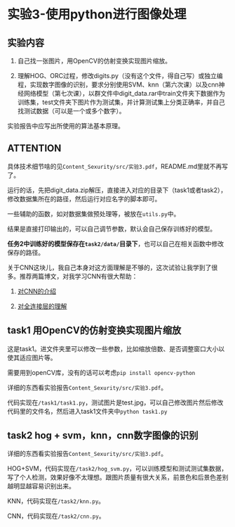 # 实验3-使用python进行图像处理  
## 实验内容

1. 自己找一张图片，用OpenCV的仿射变换实现图片缩放。

2. 理解HOG、ORC过程，修改digits.py（没有这个文件，得自己写）或独立编程，实现数字图像的识别，要求分别使用SVM、knn（第六次课）以及cnn神经网络模型（第七次课），以群文件中digit_data.rar中train文件夹下数据作为训练集，test文件夹下图片作为测试集，并计算测试集上分类正确率，并自己找测试数据（可以是一个或多个数字）。

实验报告中应写出所使用的算法基本原理。

##  ATTENTION

具体技术细节啥的见`Content_Sexurity/src/实验3.pdf`，README.md里就不再写了。

运行的话，先把digit_data.zip解压，直接进入对应的目录下（task1或者task2），修改数据集所在的路径，然后运行对应名字的脚本即可。

一些辅助的函数，如对数据集做预处理等，被放在`utils.py`中。

结果是直接打印输出的，可以自己调节参数，默认会自己保存训练好的模型。

**任务2中训练好的模型保存在`task2/data/`目录下**，也可以自己在相关函数中修改保存的路径。

关于CNN这块儿，我自己本身对这方面理解是不够的，这次试验让我学到了很多。推荐两篇博文，对我学习CNN有很大帮助：

1. [对CNN的介绍](https://xie.infoq.cn/article/c4d846096c92c7dfcd6539075)

2. [对全连接层的理解](http://www.imooc.com/article/269864)

## **task1 用OpenCV的仿射变换实现图片缩放**

这是task1。进文件夹里可以修改一些参数，比如缩放倍数、是否调整窗口大小以使其适应图片等。

需要用到openCV库，没有的话可以考虑`pip install opencv-python `

详细的东西看实验报告`Content_Sexurity/src/实验3.pdf`。

代码实现在`/task1/task1.py`，测试图片是test.jpg，可以自己修改图片然后修改代码里的文件名，然后进入task1文件夹中`python task1.py`

## task2 hog + svm，knn，cnn数字图像的识别

详细的东西看实验报告`Content_Sexurity/src/实验3.pdf`。

HOG+SVM，代码实现在`/task2/hog_svm.py`，可以训练模型和测试测试集数据，写了个人检测，效果好像不太理想。跟图片质量有很大关系，前景色和后景色差别越明显越容易识别出来。

KNN，代码实现在`/task2/knn.py`。

CNN，代码实现在`/task2/cnn.py`。

